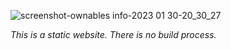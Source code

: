 ![screenshot-ownables info-2023 01 30-20_30_27](https://user-images.githubusercontent.com/100821/215627864-81efeb4d-e34f-4cda-a074-4b131cdfbf51.png)

_This is a static website. There is no build process._
